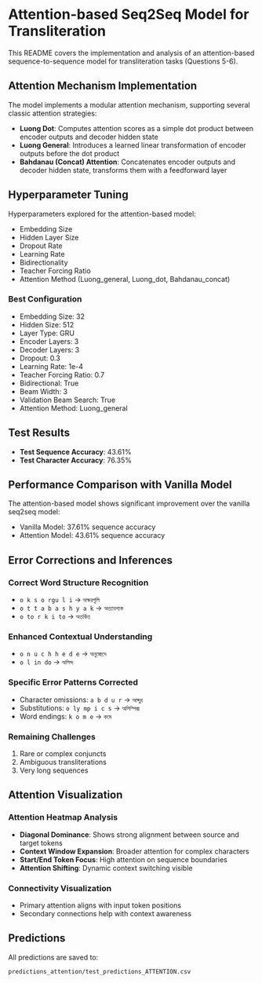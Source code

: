 # Attention-based Seq2Seq Model for Transliteration

This README covers the implementation and analysis of an attention-based sequence-to-sequence model for transliteration tasks (Questions 5-6).

## Attention Mechanism Implementation

The model implements a modular attention mechanism, supporting several classic attention strategies:
- **Luong Dot**: Computes attention scores as a simple dot product between encoder outputs and decoder hidden state
- **Luong General**: Introduces a learned linear transformation of encoder outputs before the dot product
- **Bahdanau (Concat) Attention**: Concatenates encoder outputs and decoder hidden state, transforms them with a feedforward layer

## Hyperparameter Tuning

Hyperparameters explored for the attention-based model:
- Embedding Size
- Hidden Layer Size
- Dropout Rate
- Learning Rate
- Bidirectionality
- Teacher Forcing Ratio
- Attention Method (Luong_general, Luong_dot, Bahdanau_concat)

### Best Configuration
- Embedding Size: 32  
- Hidden Size: 512  
- Layer Type: GRU  
- Encoder Layers: 3  
- Decoder Layers: 3  
- Dropout: 0.3  
- Learning Rate: 1e-4  
- Teacher Forcing Ratio: 0.7  
- Bidirectional: True  
- Beam Width: 3  
- Validation Beam Search: True  
- Attention Method: Luong_general  

## Test Results
- **Test Sequence Accuracy**: 43.61%  
- **Test Character Accuracy**: 76.35%  

## Performance Comparison with Vanilla Model
The attention-based model shows significant improvement over the vanilla seq2seq model:
- Vanilla Model: 37.61% sequence accuracy  
- Attention Model: 43.61% sequence accuracy  

## Error Corrections and Inferences

### Correct Word Structure Recognition
- `o k s o rgu l i` → `অক্ষরগুলি`
- `o t t a b a s h y a k` → `অত্যাবশ্যক`
- `o to r k i to` → `অতর্কিত`

### Enhanced Contextual Understanding
- `o n u c h h e d e` → `অনুচ্ছেদে`
- `o l in do` → `অলিন্দ`

### Specific Error Patterns Corrected
- Character omissions: `a b d u r` → `আব্দুর`
- Substitutions: `o ly mp i c s` → `অলিম্পিক্স`
- Word endings: `k o m e` → `কমে`

### Remaining Challenges
1. Rare or complex conjuncts  
2. Ambiguous transliterations  
3. Very long sequences  

## Attention Visualization

### Attention Heatmap Analysis
- **Diagonal Dominance**: Shows strong alignment between source and target tokens
- **Context Window Expansion**: Broader attention for complex characters
- **Start/End Token Focus**: High attention on sequence boundaries
- **Attention Shifting**: Dynamic context switching visible

### Connectivity Visualization
- Primary attention aligns with input token positions
- Secondary connections help with context awareness

## Predictions
All predictions are saved to:
```
predictions_attention/test_predictions_ATTENTION.csv
```
